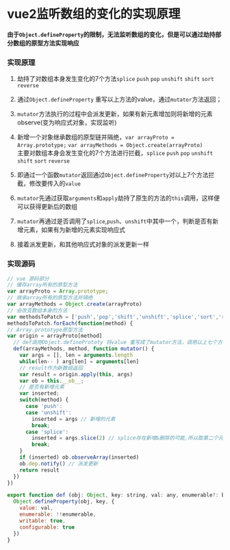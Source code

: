 # vue2监听数组的变化的实现原理

**由于`Object.defineProperty`的限制，无法监听数组的变化，但是可以通过劫持部分数组的原型方法实现响应**

### 实现原理
1. 劫持了对数组本身发生变化的7个方法`splice` `push` `pop` `unshift` `shift` `sort` `reverse`
2. 通过`Object.defineProperty` 重写以上方法的value，通过`mutator`方法返回；
3. `mutator`方法执行的过程中会派发更新，如果有新元素增加则将新增的元素observe(变为响应式对象，实现监听)

1. 新增一个对象继承数组的原型链并隔绝，`var arrayProto = Array.prototype;` `var arrayMethods = Object.create(arrayProto)`<br/>
主要对数组本身会发生变化的7个方法进行拦截，`splice` `push` `pop` `unshift` `shift` `sort` `reverse`
2. 即通过一个函数`mutator`返回通过`Object.defineProperty`对以上7个方法拦截，修改要传入的`value`
3. `mutator`先通过获取`arguments`和`apply`劫持了原生的方法的`this`调用，这样便可以获得更新后的数组
4. `mutator`再通过是否调用了`splice`,`push`、`unshift`中其中一个，判断是否有新增元素，如果有为新增的元素实现响应式
5. 接着派发更新，和其他响应式对象的派发更新一样
### 实现源码
```javascript
// vue 源码部分
// 缓存array所有的原型方法
var arrayProto = Array.prototype;
// 继承array所有的原型方法并隔绝
var arrayMethods = Object.create(arrayProto)
// 会改变数组本身的方法
var methodsToPatch = ['push','pop','shift','unshift','splice','sort','reverse']
methodsToPatch.forEach(function(method) {
// Array.prototype原型方法
var origin = arrayProto[method]
  // def调用Object.definePrototy 将value 重写成了mutator方法，调用以上七个方法时触发mutator
  def(arrayMethods, method, function mutator() {
    var args = [], len = arguments.length
    while(len-- ) arg[len] = arguments[len]
    // result作为新数组返回
    var result = origin.apply(this, args)
    var ob = this.__ob__;
    // 是否有新增元素
    var inserted;
    switch(method) {
      case 'push':
      case 'unshift':
        inserted = args // 新增的元素
        break;
      case 'splice':
        inserted = args.slice(2) // splice存在新增&删除的可能,所以取第二个元素
        break;
    }
    if (inserted) ob.observeArray(inserted)
    ob.dep.notify() // 派发更新
    return result
  })
})

export function def (obj: Object, key: string, val: any, enumerable?: boolean) {
  Object.defineProperty(obj, key, {
    value: val,
    enumerable: !!enumerable,
    writable: true,
    configurable: true
  })
}
```